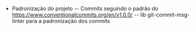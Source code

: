 - Padronização do projeto
  -- Commits seguindo o padrão do https://www.conventionalcommits.org/en/v1.0.0/
  -- lib git-commit-msg-linter para a padronização dos commits
